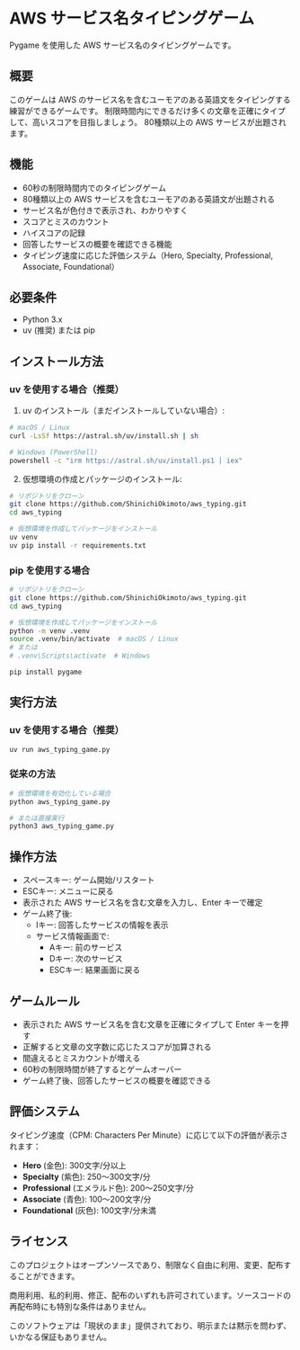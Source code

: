 # AWS サービス名タイピングゲーム

Pygame を使用した AWS サービス名のタイピングゲームです。

## 概要

このゲームは AWS のサービス名を含むユーモアのある英語文をタイピングする練習ができるゲームです。
制限時間内にできるだけ多くの文章を正確にタイプして、高いスコアを目指しましょう。
80種類以上の AWS サービスが出題されます。

## 機能

- 60秒の制限時間内でのタイピングゲーム
- 80種類以上の AWS サービスを含むユーモアのある英語文が出題される
- サービス名が色付きで表示され、わかりやすく
- スコアとミスのカウント
- ハイスコアの記録
- 回答したサービスの概要を確認できる機能
- タイピング速度に応じた評価システム（Hero, Specialty, Professional, Associate, Foundational）

## 必要条件

- Python 3.x
- uv (推奨) または pip

## インストール方法

### uv を使用する場合（推奨）

1. uv のインストール（まだインストールしていない場合）:

```bash
# macOS / Linux
curl -LsSf https://astral.sh/uv/install.sh | sh

# Windows (PowerShell)
powershell -c "irm https://astral.sh/uv/install.ps1 | iex"
```

2. 仮想環境の作成とパッケージのインストール:

```bash
# リポジトリをクローン
git clone https://github.com/ShinichiOkimoto/aws_typing.git
cd aws_typing

# 仮想環境を作成してパッケージをインストール
uv venv
uv pip install -r requirements.txt
```

### pip を使用する場合

```bash
# リポジトリをクローン
git clone https://github.com/ShinichiOkimoto/aws_typing.git
cd aws_typing

# 仮想環境を作成してパッケージをインストール
python -m venv .venv
source .venv/bin/activate  # macOS / Linux
# または
# .venv\Scripts\activate  # Windows

pip install pygame
```

## 実行方法

### uv を使用する場合（推奨）

```bash
uv run aws_typing_game.py
```

### 従来の方法

```bash
# 仮想環境を有効化している場合
python aws_typing_game.py

# または直接実行
python3 aws_typing_game.py
```

## 操作方法

- スペースキー: ゲーム開始/リスタート
- ESCキー: メニューに戻る
- 表示された AWS サービス名を含む文章を入力し、Enter キーで確定
- ゲーム終了後:
  - Iキー: 回答したサービスの情報を表示
  - サービス情報画面で:
    - Aキー: 前のサービス
    - Dキー: 次のサービス
    - ESCキー: 結果画面に戻る

## ゲームルール

- 表示された AWS サービス名を含む文章を正確にタイプして Enter キーを押す
- 正解すると文章の文字数に応じたスコアが加算される
- 間違えるとミスカウントが増える
- 60秒の制限時間が終了するとゲームオーバー
- ゲーム終了後、回答したサービスの概要を確認できる

## 評価システム

タイピング速度（CPM: Characters Per Minute）に応じて以下の評価が表示されます：

- **Hero** (金色): 300文字/分以上
- **Specialty** (紫色): 250～300文字/分
- **Professional** (エメラルド色): 200～250文字/分
- **Associate** (青色): 100～200文字/分
- **Foundational** (灰色): 100文字/分未満

## ライセンス

このプロジェクトはオープンソースであり、制限なく自由に利用、変更、配布することができます。

商用利用、私的利用、修正、配布のいずれも許可されています。ソースコードの再配布時にも特別な条件はありません。

このソフトウェアは「現状のまま」提供されており、明示または黙示を問わず、いかなる保証もありません。
